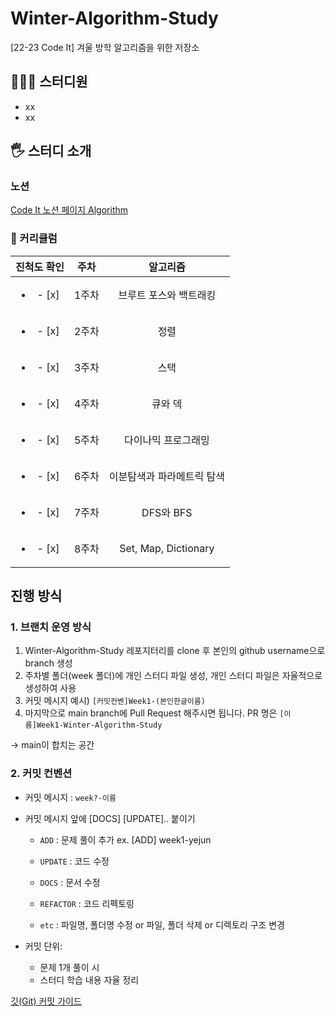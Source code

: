 # Winter-Algorithm-Study

[22-23 Code It] 겨울 방학 알고리즘을 위한 저장소

## 👩🏻‍💻 스터디원

- xx
- xx

## 🖐️ 스터디 소개

### 노션

[Code It 노션 페이지 Algorithm](https://www.notion.so/709cd20c666e49fea24ded39186937dc)

### 📆 커리큘럼

|       진척도 확인        | 주차  |          알고리즘          |
| :----------------------: | :---: | :------------------------: |
| <ul><li>- [x] </li></ul> | 1주차 |   브루트 포스와 백트래킹   |
| <ul><li>- [x] </li></ul> | 2주차 |            정렬            |
| <ul><li>- [x] </li></ul> | 3주차 |            스택            |
| <ul><li>- [x] </li></ul> | 4주차 |          큐와 덱           |
| <ul><li>- [x] </li></ul> | 5주차 |    다이나믹 프로그래밍     |
| <ul><li>- [x] </li></ul> | 6주차 | 이분탐색과 파라메트릭 탐색 |
| <ul><li>- [x] </li></ul> | 7주차 |         DFS와 BFS          |
| <ul><li>- [x] </li></ul> | 8주차 |    Set, Map, Dictionary    |

## 진행 방식

### 1. 브랜치 운영 방식

1. Winter-Algorithm-Study 레포지터리를 clone 후 본인의 github username으로 branch 생성
2. 주차별 폴더(week 폴더)에 개인 스터디 파일 생성, 개인 스터디 파일은 자율적으로 생성하여 사용
3. 커밋 메시지 예시) `[커밋컨벤]Week1-(본인한글이름)`
4. 마지막으로 main branch에 Pull Request 해주시면 됩니다. PR 명은 `[이름]Week1-Winter-Algorithm-Study`

→ main이 합치는 공간

### 2. 커밋 컨벤션

- 커밋 메시지 : `week?-이름`

- 커밋 메시지 앞에 [DOCS] [UPDATE].. 붙이기

  - `ADD` : 문제 풀이 추가 ex. [ADD] week1-yejun
  - `UPDATE` : 코드 수정
  - `DOCS` : 문서 수정
  - `REFACTOR` : 코드 리펙토링

  - `etc` : 파일명, 폴더명 수정 or 파일, 폴더 삭제 or 디렉토리 구조 변경

- 커밋 단위:
  - 문제 1개 풀이 시
  - 스터디 학습 내용 자율 정리

[깃(Git) 커밋 가이드](https://tech.10000lab.xyz/git/git-commit-discipline.html)
